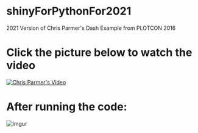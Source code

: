 # shinyForPythonFor2021
2021 Version of Chris Parmer's Dash Example from PLOTCON 2016

# Click the picture below to watch the video
[![Chris Parmer's Video](https://imgur.com/zspX7eI.jpg)](https://youtu.be/5BAthiN0htc)

# After running the code:
![Imgur](https://imgur.com/jBCFPpD.jpg)
